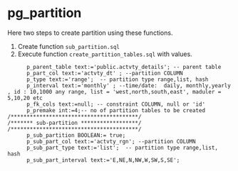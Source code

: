 # pg_partition


Here two steps to create partition using these functions.

1. Create function `sub_partition.sql`
2. Execute function `create_partition_tables.sql` with values.

```
      p_parent_table text:='public.actvty_details'; -- parent table
      p_part_col text:='actvty_dt' ; --partition COLUMN
      p_type text:='range';  -- partition type range,list, hash
      p_interval text:='monthly' ; --time/date:  daily, monthly,yearly , id : 10,1000 any range, list = 'west,north,south,east', maduler = 5,10,20 etc
      p_fk_cols text:=null; -- constraint COLUMN, null or 'id'
      p_premake int:=4;-- no of partition tables to be created
/****************************************/ 
/******* sub-partition ******************/   
/****************************************/   
      p_sub_partition BOOLEAN:= true;
      p_sub_part_col text:='actvty_rgn'; --partition COLUMN
      p_sub_part_type text:='list';  -- partition type range,list, hash
      p_sub_part_interval text:='E,NE,N,NW,W,SW,S,SE';
```

